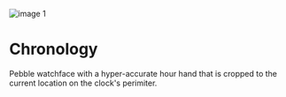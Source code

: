 ![image 1](https://github.com/user-attachments/assets/4c6ef1b3-d783-49d4-8f44-e8aae6ddfe75)

# Chronology
Pebble watchface with a hyper-accurate hour hand that is 
cropped to the current location on the clock's perimiter.
